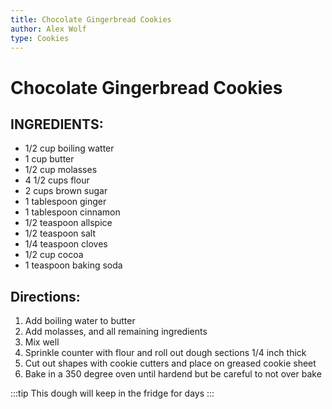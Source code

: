 ```yaml
---
title: Chocolate Gingerbread Cookies
author: Alex Wolf
type: Cookies
---
```


# Chocolate Gingerbread Cookies
## INGREDIENTS:

* 1/2 cup boiling watter
* 1 cup butter
* 1/2 cup molasses
* 4 1/2 cups flour
* 2 cups brown sugar
* 1 tablespoon ginger
* 1 tablespoon cinnamon
* 1/2 teaspoon allspice
* 1/2 teaspoon salt
* 1/4 teaspoon cloves
* 1/2 cup cocoa
* 1 teaspoon baking soda

## Directions:

1. Add boiling water to butter
2. Add molasses, and all remaining ingredients
3. Mix well
4. Sprinkle counter with flour and roll out dough sections 1/4 inch thick
5. Cut out shapes with cookie cutters and place on greased cookie sheet
6. Bake in a 350 degree oven until hardend but be careful to not over bake

:::tip
This dough will keep in the fridge for days
:::
